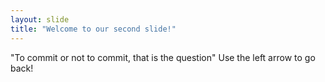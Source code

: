 ```yaml
---
layout: slide
title: "Welcome to our second slide!"
---
```

"To commit or not to commit, that is the question"
Use the left arrow to go back!
